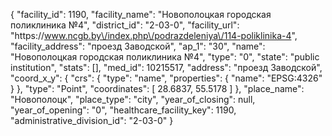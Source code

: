 {
    "facility_id": 1190,
    "facility_name": "Новополоцкая городская поликлиника №4",
    "district_id": "2-03-0",
    "facility_url": "https:\/\/www.ncgb.by\/index.php\/podrazdeleniya\/114-poliklinika-4",
    "facility_address": "проезд Заводской",
    "ap_1": "30",
    "name": "Новополоцкая городская поликлиника №4",
    "type": "0",
    "state": "public institution",
    "stats": [],
    "med_id": 10215517,
    "address": "проезд Заводской",
    "coord_x_y": {
        "crs": {
            "type": "name",
            "properties": {
                "name": "EPSG:4326"
            }
        },
        "type": "Point",
        "coordinates": [
            28.6837,
            55.5178
        ]
    },
    "place_name": "Новополоцк",
    "place_type": "city",
    "year_of_closing": null,
    "year_of_opening": "0",
    "healthcare_facility_key": 1190,
    "administrative_division_id": "2-03-0"
}